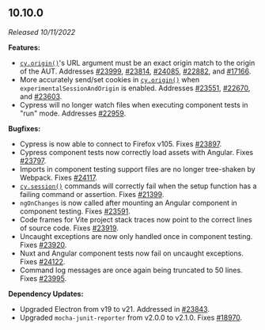 ## 10.10.0

_Released 10/11/2022_

**Features:**

- [`cy.origin()`](/api/commands/origin)'s URL argument must be an exact origin
  match to the origin of the AUT. Addresses
  [#23999](https://github.com/cypress-io/cypress/issues/23999),
  [#23814](https://github.com/cypress-io/cypress/issues/23814),
  [#24085](https://github.com/cypress-io/cypress/issues/24085),
  [#22882](https://github.com/cypress-io/cypress/issues/22882), and
  [#17166](https://github.com/cypress-io/cypress/issues/17166).
- More accurately send/set cookies in [`cy.origin()`](/api/commands/origin) when
  `experimentalSessionAndOrigin` is enabled. Addresses
  [#23551](https://github.com/cypress-io/cypress/issues/23551),
  [#22670](https://github.com/cypress-io/cypress/issues/22670), and
  [#23603](https://github.com/cypress-io/cypress/issues/23603).
- Cypress will no longer watch files when executing component tests in "run"
  mode. Addresses [#22959](https://github.com/cypress-io/cypress/issues/22959).

**Bugfixes:**

- Cypress is now able to connect to Firefox v105. Fixes
  [#23897](https://github.com/cypress-io/cypress/issues/23897).
- Cypress component tests now correctly load assets with Angular. Fixes
  [#23797](https://github.com/cypress-io/cypress/issues/23797).
- Imports in component testing support files are no longer tree-shaken by
  Webpack. Fixes [#24117](https://github.com/cypress-io/cypress/issues/24117).
- [`cy.session()`](/api/commands/session) commands will correctly fail when the
  setup function has a failing command or assertion. Fixes
  [#21399](https://github.com/cypress-io/cypress/issues/21399).
- `ngOnChanges` is now called after mounting an Angular component in component
  testing. Fixes [#23591](https://github.com/cypress-io/cypress/issues/23591).
- Code frames for Vite project stack traces now point to the correct lines of
  source code. Fixes
  [#23919](https://github.com/cypress-io/cypress/issues/23919).
- Uncaught exceptions are now only handled once in component testing. Fixes
  [#23920](https://github.com/cypress-io/cypress/issues/23920).
- Nuxt and Angular component tests now fail on uncaught exceptions. Fixes
  [#24122](https://github.com/cypress-io/cypress/pull/24122).
- Command log messages are once again being truncated to 50 lines. Fixes
  [#23995](https://github.com/cypress-io/cypress/issues/23995).

**Dependency Updates:**

- Upgraded Electron from v19 to v21. Addressed in
  [#23843](https://github.com/cypress-io/cypress/issues/23843).
- Upgraded `mocha-junit-reporter` from v2.0.0 to v2.1.0. Fixes
  [#18970](https://github.com/cypress-io/cypress/issues/18970).
